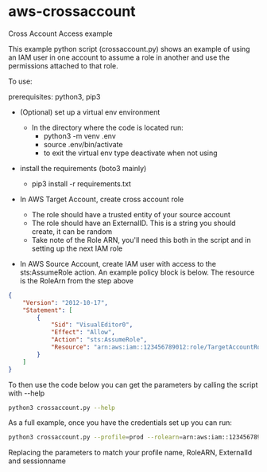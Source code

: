 # aws-crossaccount

Cross Account Access example

This example python script (crossaccount.py) shows an example of using an IAM user in one account to assume a role in another and use the permissions attached to that role.

To use:

prerequisites: python3, pip3

- (Optional) set up a virtual env environment
  - In the directory where the code is located run:
    - python3 -m venv .env
    - source .env/bin/activate
    - to exit the virtual env type deactivate when not using
- install the requirements (boto3 mainly)
  - pip3 install -r requirements.txt

- In AWS Target Account, create cross account role
  - The role should have a trusted entity of your source account
  - The role should have an ExternalID. This is a string you should create, it can be random
  - Take note of the Role ARN, you'll need this both in the script and in setting up the next IAM role

- In AWS Source Account, create IAM user with access to the sts:AssumeRole action. An example policy block is below. The resource is the RoleArn from the step above

```json
{
    "Version": "2012-10-17",
    "Statement": [
        {
            "Sid": "VisualEditor0",
            "Effect": "Allow",
            "Action": "sts:AssumeRole",
            "Resource": "arn:aws:iam::123456789012:role/TargetAccountRole"
        }
    ]
}
```

To then use the code below you can get the parameters by calling the script with --help

```bash
python3 crossaccount.py --help
```

As a full example, once you have the credentials set up you can run:

```bash
python3 crossaccount.py --profile=prod --rolearn=arn:aws:iam::123456789012:role/TargetAccountRole --externalid=myexternalid --sessionname=devsession
```

Replacing the parameters to match your profile name, RoleARN, ExternalId and sessionname

